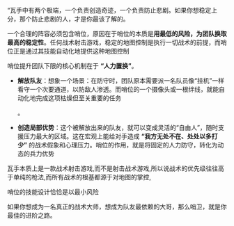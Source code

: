 “瓦手中有两个极端，一个负责创造奇迹，一个负责防止悲剧。如果你想稳定上分，那个防止悲剧的人，才是你最该了解的。


一个合理的阵容必须包含哨位，原因在于哨位的本质是**用最低的风险，为团队换取最高的稳定性**。任何战术射击游戏，稳定的地图控制是执行一切战术的前提，而哨位正是通过其技能自动化地提供这种地图控制


哨位提升团队下限的核心机制在于 **“人力置换”**。

* **解放队友**：想象一个场景：在防守时，团队原本需要派一名队员像“挂机”一样看守一个次要通道，以防敌人渗透。而哨位的一个摄像头或一根绊线，就能自动化地完成这项枯燥但至关重要的任务

  。
* **创造局部优势**：这个被解放出来的队友，就可以变成灵活的“自由人”，随时支援压力最大的区域。这在宏观上能给对手造成 **“我方无处不在、处处以多打少”** 的战术假象和心理压力。哨位的作用，就是将固定的人力防守，转化为动态的兵力优势


瓦手本质上是一款战术射击游戏,而不是射击战术游戏,所以说战术的优先级往往高于单纯的枪法,而所有战术的根基都源于对地图的掌控,

哨位的技能设计恰恰是以最小风险

如果你想成为一名真正的战术大师，想成为队友最依赖的大哥，那么哨卫，就是你最佳的进阶之路。
